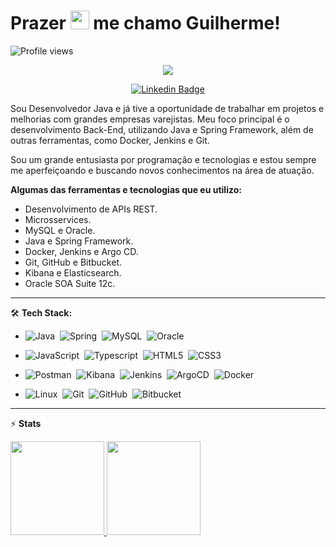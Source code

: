 <h1 align="left">Prazer <img src="https://raw.githubusercontent.com/kaueMarques/kaueMarques/master/hi.gif" width="30px"> me chamo Guilherme!</h1>

<!-- Profile Views -->
<p align="left"> <img src="https://komarev.com/ghpvc/?username=xGuiilherme&color=blue" alt="Profile views" /> </p>

<!-- Typing SVG by DenverCoder1 - https://github.com/DenverCoder1/readme-typing-svg -->
<p align="center">
  <a href="https://github.com/xGuiilherme/readme-typing-svg"><img src="https://readme-typing-svg.herokuapp.com/?lines=Back-end%20developer;Experienced%20Java+%20and%20MySQL;1%2B%20years%20of%20coding%20experience;Always%20learning%20new%20things!!&font=Fira%20Code&center=true&width=440&height=45&color=f75c7e&vCenter=true&size=22"></a>
</p>

<div align="center">
  
[![Linkedin Badge](https://img.shields.io/badge/-@guilhermehm-DC143C?style=flat-square&labelColor=0000CD&logo=linkedin&logoColor=white&link=https://linkedin.com/in/guilhermeh-)](https://linkedin.com/in/guilhermehm)
  
</div>

Sou Desenvolvedor Java e já tive a oportunidade de trabalhar em projetos e melhorias com grandes empresas varejistas. Meu foco principal é o desenvolvimento Back-End, utilizando Java e Spring Framework, além de outras ferramentas, como Docker, Jenkins e Git.

Sou um grande entusiasta por programação e tecnologias e estou sempre me aperfeiçoando e buscando novos conhecimentos na área de atuação.

**Algumas das ferramentas e tecnologias que eu utilizo:**

- Desenvolvimento de APIs REST.
- Microsservices.
- MySQL e Oracle.
- Java e Spring Framework.
- Docker, Jenkins e Argo CD.
- Git, GitHub e Bitbucket.
- Kibana e Elasticsearch.
- Oracle SOA Suite 12c.
<hr>

🛠️ **Tech Stack:**

- ![Java](https://img.shields.io/badge/-Java-05122A?style=flat&logo=buy-me-a-coffee&logoColor=B22222)&nbsp;
![Spring](https://img.shields.io/badge/-Spring-05122A?style=flat&logo=Spring&logoColor=gren&color=05122A)&nbsp;
![MySQL](https://img.shields.io/badge/-MySQL-05122A?style=flat&logo=MySQL&logoColor=01FCEF&color=05122A)&nbsp;
![Oracle](https://img.shields.io/badge/-Oracle-05122A?style=flat&logo=Oracle&logoColor=DF0101&color=05122A)&nbsp;

- ![JavaScript](https://img.shields.io/badge/-JavaScript-05122A?style=flat&logo=JavaScript&logoColor=yello&color=05122A)&nbsp;
![Typescript](https://img.shields.io/badge/-Typescript-05122A?style=flat&logo=Typescript&logoColor=blue&color=05122A)&nbsp;
![HTML5](https://img.shields.io/badge/-HTML5-05122A?style=flat&logo=HTML5&logoColor=blue&color=05122A)&nbsp;
![CSS3](https://img.shields.io/badge/-CSS3-05122A?style=flat&logo=css3&logoColor=blue&color=05122A)&nbsp;

- ![Postman](https://img.shields.io/badge/-Postman-05122A?style=flat&logo=Postman&logoColor=orange&color=05122A)&nbsp;
![Kibana](https://img.shields.io/badge/-Kibana-05122A?style=flat&logo=Kibana&logoColor=04B486&color=05122A)&nbsp;
![Jenkins](https://img.shields.io/badge/-Jenkins-05122A?style=flat&logo=Jenkins&logoColor=orange&color=05122A)&nbsp;
![ArgoCD](https://img.shields.io/badge/-ArgoCD-05122A?style=flat&logo=Argo&logoColor=orange&color=05122A)&nbsp;
![Docker](https://img.shields.io/badge/-Docker-05122A?style=flat&logo=Docker&logoColor=blue&color=05122A)&nbsp;

- ![Linux](https://img.shields.io/badge/-Linux-05122A?style=flat&logo=Linux&logoColor=yellow&color=05122A)&nbsp;
![Git](https://img.shields.io/badge/-Git-05122A?style=flat&logo=git&logoColor=orange&color=05122A)&nbsp;
![GitHub](https://img.shields.io/badge/-GitHub-05122A?style=flat&logo=github&logoColor=white&color=05122A)&nbsp;
![Bitbucket](https://img.shields.io/badge/-Bitbucket-05122A?style=flat&logo=Bitbucket&logoColor=blue&color=05122A)&nbsp;

---

⚡ **Stats**

<div>
  <a href="https://github.com/xguiilherme/github-readme-stats">
  <img height="150" src="https://github-readme-stats.vercel.app/api?username=xguiilherme&show_icons=true&theme=radical" />
  <img height="150" src="https://github-readme-stats.vercel.app/api/top-langs/?username=xguiilherme&theme=radical&layout=compact" />
</div>
